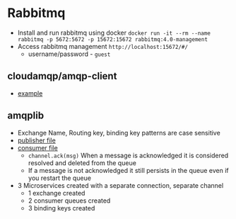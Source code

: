 # Rabbitmq

- Install and run rabbitmq using docker
  `docker run -it --rm --name rabbitmq -p 5672:5672 -p 15672:15672 rabbitmq:4.0-management`
- Access rabbitmq management `http://localhost:15672/#/`
  - username/password - `guest`

## cloudamqp/amqp-client

- [example](rabbitmq/publisher/src/_publisher.ts)

## amqplib

- Exchange Name, Routing key, binding key patterns are case sensitive
- [publisher file](rabbitmq/publisher/src/publisher.ts)
- [consumer file](rabbitmq/info-consumer/src/consumer.ts)
  - `channel.ack(msg)` When a message is acknowledged it is considered resolved and deleted from the queue
  - If a message is not acknowledged it still persists in the queue even if you restart the queue
- 3 Microservices created with a separate connection, separate channel
  - 1 exchange created
  - 2 consumer queues created
  - 3 binding keys created
